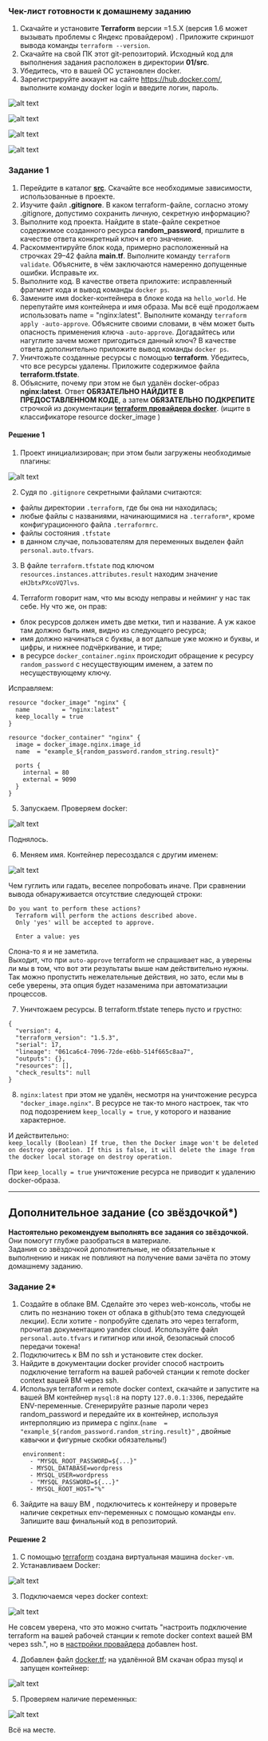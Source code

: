 
### Чек-лист готовности к домашнему заданию

1. Скачайте и установите **Terraform** версии =1.5.Х (версия 1.6 может вызывать проблемы с Яндекс провайдером) . Приложите скриншот вывода команды ```terraform --version```.
2. Скачайте на свой ПК этот git-репозиторий. Исходный код для выполнения задания расположен в директории **01/src**.
3. Убедитесь, что в вашей ОС установлен docker.
4. Зарегистрируйте аккаунт на сайте https://hub.docker.com/, выполните команду docker login и введите логин, пароль.

![alt text](images/17.1.0.1.png)

![alt text](images/17.1.0.2.png)

![alt text](images/17.1.0.3.png)

![alt text](images/17.1.0.4.png)


### Задание 1

1. Перейдите в каталог [**src**](https://github.com/netology-code/ter-homeworks/tree/main/01/src). Скачайте все необходимые зависимости, использованные в проекте. 
2. Изучите файл **.gitignore**. В каком terraform-файле, согласно этому .gitignore, допустимо сохранить личную, секретную информацию?
3. Выполните код проекта. Найдите  в state-файле секретное содержимое созданного ресурса **random_password**, пришлите в качестве ответа конкретный ключ и его значение.
4. Раскомментируйте блок кода, примерно расположенный на строчках 29–42 файла **main.tf**.
Выполните команду ```terraform validate```. Объясните, в чём заключаются намеренно допущенные ошибки. Исправьте их.
5. Выполните код. В качестве ответа приложите: исправленный фрагмент кода и вывод команды ```docker ps```.
6. Замените имя docker-контейнера в блоке кода на ```hello_world```. Не перепутайте имя контейнера и имя образа. Мы всё ещё продолжаем использовать name = "nginx:latest". Выполните команду ```terraform apply -auto-approve```.
Объясните своими словами, в чём может быть опасность применения ключа  ```-auto-approve```. Догадайтесь или нагуглите зачем может пригодиться данный ключ? В качестве ответа дополнительно приложите вывод команды ```docker ps```.
8. Уничтожьте созданные ресурсы с помощью **terraform**. Убедитесь, что все ресурсы удалены. Приложите содержимое файла **terraform.tfstate**. 
9. Объясните, почему при этом не был удалён docker-образ **nginx:latest**. Ответ **ОБЯЗАТЕЛЬНО НАЙДИТЕ В ПРЕДОСТАВЛЕННОМ КОДЕ**, а затем **ОБЯЗАТЕЛЬНО ПОДКРЕПИТЕ** строчкой из документации [**terraform провайдера docker**](https://docs.comcloud.xyz/providers/kreuzwerker/docker/latest/docs).  (ищите в классификаторе resource docker_image )

#### Решение 1

1. Проект инициализирован; при этом были загружены необходимые плагины:

![alt text](images/17.2.1.1.png)

2. Судя по `.gitignore` секретными файлами считаются:
* файлы директории `.terraform`, где бы она ни находилась;
* любые файлы с названиями, начинающимися на `.terraform*`, кроме конфигурационного файла `.terraformrc`.
* файлы состояния `.tfstate`
* в данном случае, пользователям для переменных выделен файл `personal.auto.tfvars`.

3. В файле `terraform.tfstate` под ключом `resources.instances.attributes.result` находим значение `eHJbtxPXcoVQ7lvs`.

4. Terraform говорит нам, что мы всюду неправы и нейминг у нас так себе. Ну что же, он прав:
* блок ресурсов должен иметь две метки, тип и название. А уж какое там должно быть имя, видно из следующего ресурса;
* имя должно начинаться с буквы, а вот дальше уже можно и буквы, и цифры, и нижнее подчёркивание, и тире;
* в ресурсе `docker_container.nginx` происходит обращение к ресурсу `random_password` с несуществующим именем, а затем по несуществующему ключу.

Исправляем:

```hcl
resource "docker_image" "nginx" {
  name         = "nginx:latest"
  keep_locally = true
}

resource "docker_container" "nginx" {
  image = docker_image.nginx.image_id
  name  = "example_${random_password.random_string.result}"

  ports {
    internal = 80
    external = 9090
  }
}
```

5. Запускаем. Проверяем docker:

![alt text](images/17.2.1.2.png)

Поднялось.

6. Меняем имя. Контейнер пересоздался с другим именем:

![alt text](images/17.2.1.3.png)

Чем гуглить или гадать, веселее попробовать иначе. При сравнении вывода обнаруживается отсутствие следующей строки:

```
Do you want to perform these actions?
  Terraform will perform the actions described above.
  Only 'yes' will be accepted to approve.

  Enter a value: yes
```

Слона-то я и не заметила.<br/>
Выходит, что при `auto-approve` terraform не спрашивает нас, а уверены ли мы в том, что вот эти результаты выше нам действительно нужны. Так можно пропустить нежелательные действия, но зато, если мы в себе уверены, эта опция будет назаменима при автоматизации процессов.

7. Уничтожаем ресурсы. В terraform.tfstate теперь пусто и грустно:

```
{
  "version": 4,
  "terraform_version": "1.5.3",
  "serial": 17,
  "lineage": "061ca6c4-7096-72de-e6bb-514f665c8aa7",
  "outputs": {},
  "resources": [],
  "check_results": null
}
```

8. `nginx:latest` при этом не удалён, несмотря на уничтожение ресурса `"docker_image.nginx"`. В ресурсе не так-то много настроек, так что под подозрением `keep_locally = true`, у которого и название характерное.

И действительно:<br/>
`keep_locally (Boolean) If true, then the Docker image won't be deleted on destroy operation. If this is false, it will delete the image from the docker local storage on destroy operation.`

При `keep_locally = true` уничтожение ресурса не приводит к удалению docker-образа.

------

## Дополнительное задание (со звёздочкой*)

**Настоятельно рекомендуем выполнять все задания со звёздочкой.** Они помогут глубже разобраться в материале.   
Задания со звёздочкой дополнительные, не обязательные к выполнению и никак не повлияют на получение вами зачёта по этому домашнему заданию. 

### Задание 2*

1. Создайте в облаке ВМ. Сделайте это через web-консоль, чтобы не слить по незнанию токен от облака в github(это тема следующей лекции). Если хотите - попробуйте сделать это через terraform, прочитав документацию yandex cloud. Используйте файл ```personal.auto.tfvars``` и гитигнор или иной, безопасный способ передачи токена!
2. Подключитесь к ВМ по ssh и установите стек docker.
3. Найдите в документации docker provider способ настроить подключение terraform на вашей рабочей станции к remote docker context вашей ВМ через ssh.
4. Используя terraform и  remote docker context, скачайте и запустите на вашей ВМ контейнер ```mysql:8``` на порту ```127.0.0.1:3306```, передайте ENV-переменные. Сгенерируйте разные пароли через random_password и передайте их в контейнер, используя интерполяцию из примера с nginx.(```name  = "example_${random_password.random_string.result}"```  , двойные кавычки и фигурные скобки обязательны!) 
```
    environment:
      - "MYSQL_ROOT_PASSWORD=${...}"
      - MYSQL_DATABASE=wordpress
      - MYSQL_USER=wordpress
      - "MYSQL_PASSWORD=${...}"
      - MYSQL_ROOT_HOST="%"
```

6. Зайдите на вашу ВМ , подключитесь к контейнеру и проверьте наличие секретных env-переменных с помощью команды ```env```. Запишите ваш финальный код в репозиторий.

#### Решение 2

1. С помощью [terraform](terraform/main.tf) создана виртуальная машина `docker-vm`.
2. Устанавливаем Docker:

![alt text](images/17.2.2.1.png)

3. Подключаемся через docker context:

![alt text](images/17.2.2.2.png)

Не совсем уверена, что это можно считать "настроить подключение terraform на вашей рабочей станции к remote docker context вашей ВМ через ssh.", но в [настройки провайдера](terraform/main.tf) добавлен host.

4. Добавлен файл [docker.tf](terraform/docker.tf); на удалённой ВМ скачан образ mysql и запущен контейнер:

![alt text](images/17.2.2.3.png)

5. Проверяем наличие переменных:

![alt text](images/17.2.2.4.png)

Всё на месте.